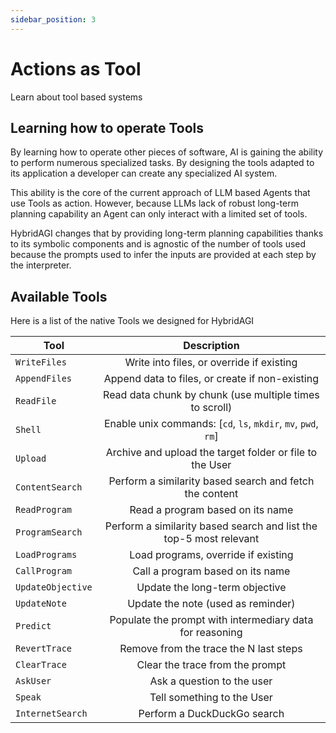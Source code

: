 ```yaml
---
sidebar_position: 3
---
```


# Actions as Tool

Learn about tool based systems

## Learning how to operate Tools

By learning how to operate other pieces of software, AI is gaining the ability to perform numerous specialized tasks. By designing the tools adapted to its application a developer can create any specialized AI system.

This ability is the core of the current approach of LLM based Agents that use Tools as action. However, because LLMs lack of robust long-term planning capability an Agent can only interact with a limited set of tools.

HybridAGI changes that by providing long-term planning capabilities thanks to its symbolic components and is agnostic of the number of tools used because the prompts used to infer the inputs are provided at each step by the interpreter.

## Available Tools

Here is a list of the native Tools we designed for HybridAGI
<div align="center">

| Tool         | Description                               |
|--------------|:------------------------------------------:|
| `WriteFiles` | Write into files, or override if existing |
| `AppendFiles`|  Append data to files, or create if non-existing |
| `ReadFile` | Read data chunk by chunk (use multiple times to scroll) |
| `Shell` | Enable unix commands: [`cd`, `ls`, `mkdir`, `mv`, `pwd`, `rm`] |
| `Upload` | Archive and upload the target folder or file to the User |
| `ContentSearch` | Perform a similarity based search and fetch the content |
| `ReadProgram` | Read a program based on its name |
| `ProgramSearch` | Perform a similarity based search and list the top-5 most relevant |
| `LoadPrograms` | Load programs, override if existing |
| `CallProgram` | Call a program based on its name |
| `UpdateObjective` | Update the long-term objective |
| `UpdateNote` | Update the note (used as reminder) |
| `Predict` | Populate the prompt with intermediary data for reasoning |
| `RevertTrace` | Remove from the trace the N last steps |
| `ClearTrace` | Clear the trace from the prompt |
| `AskUser` | Ask a question to the user |
| `Speak` | Tell something to the User |
| `InternetSearch` | Perform a DuckDuckGo search |
</div>